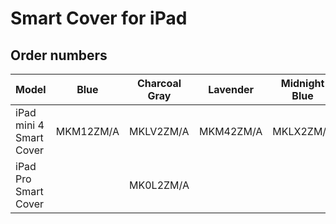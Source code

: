 # Smart Cover for iPad

## Order numbers

| Model | Blue | Charcoal Gray | Lavender | Midnight Blue | Orange | Pink | (PRODUCT)RED | Stone | Turquoise | White |
|-------|-----|-----|-----|-----|-----|-----|-----|-----|-----|-----|
| iPad mini 4 Smart Cover | MKM12ZM/A | MKLV2ZM/A | MKM42ZM/A | MKLX2ZM/A | MKM22ZM/A | MKM32ZM/A | MKLY2ZM/A | MKM02ZM/A | MKM52ZM/A | MKLW2ZM/A |
| iPad Pro Smart Cover |  | MK0L2ZM/A |  |  |  |  |  |  |  | MLJK2ZM/A |
